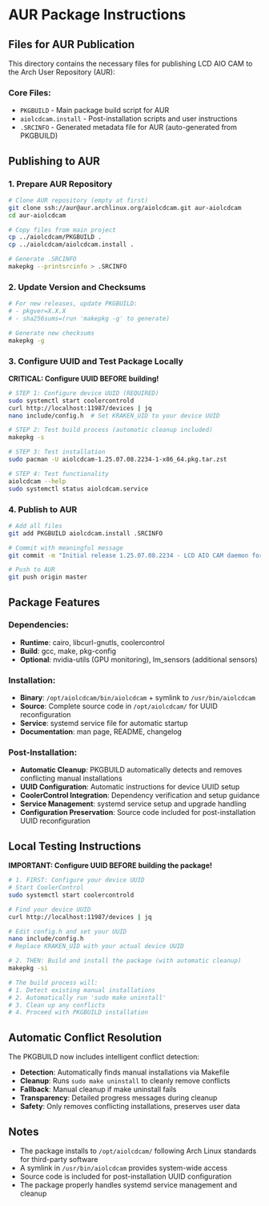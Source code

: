 # AUR Package Instructions

## Files for AUR Publication

This directory contains the necessary files for publishing LCD AIO CAM to the Arch User Repository (AUR):

### Core Files:
- `PKGBUILD` - Main package build script for AUR
- `aiolcdcam.install` - Post-installation scripts and user instructions
- `.SRCINFO` - Generated metadata file for AUR (auto-generated from PKGBUILD)

## Publishing to AUR

### 1. Prepare AUR Repository
```bash
# Clone AUR repository (empty at first)
git clone ssh://aur@aur.archlinux.org/aiolcdcam.git aur-aiolcdcam
cd aur-aiolcdcam

# Copy files from main project
cp ../aiolcdcam/PKGBUILD .
cp ../aiolcdcam/aiolcdcam.install .

# Generate .SRCINFO
makepkg --printsrcinfo > .SRCINFO
```

### 2. Update Version and Checksums
```bash
# For new releases, update PKGBUILD:
# - pkgver=X.X.X
# - sha256sums=(run 'makepkg -g' to generate)

# Generate new checksums
makepkg -g
```

### 3. Configure UUID and Test Package Locally

**CRITICAL: Configure UUID BEFORE building!**

```bash
# STEP 1: Configure device UUID (REQUIRED)
sudo systemctl start coolercontrold
curl http://localhost:11987/devices | jq
nano include/config.h  # Set KRAKEN_UID to your device UUID

# STEP 2: Test build process (automatic cleanup included)
makepkg -s

# STEP 3: Test installation
sudo pacman -U aiolcdcam-1.25.07.08.2234-1-x86_64.pkg.tar.zst

# STEP 4: Test functionality
aiolcdcam --help
sudo systemctl status aiolcdcam.service
```

### 4. Publish to AUR
```bash
# Add all files
git add PKGBUILD aiolcdcam.install .SRCINFO

# Commit with meaningful message
git commit -m "Initial release 1.25.07.08.2234 - LCD AIO CAM daemon for NZXT Kraken"

# Push to AUR
git push origin master
```

## Package Features

### Dependencies:
- **Runtime**: cairo, libcurl-gnutls, coolercontrol
- **Build**: gcc, make, pkg-config
- **Optional**: nvidia-utils (GPU monitoring), lm_sensors (additional sensors)

### Installation:
- **Binary**: `/opt/aiolcdcam/bin/aiolcdcam` + symlink to `/usr/bin/aiolcdcam`
- **Source**: Complete source code in `/opt/aiolcdcam/` for UUID reconfiguration
- **Service**: systemd service file for automatic startup
- **Documentation**: man page, README, changelog

### Post-Installation:
- **Automatic Cleanup**: PKGBUILD automatically detects and removes conflicting manual installations
- **UUID Configuration**: Automatic instructions for device UUID setup
- **CoolerControl Integration**: Dependency verification and setup guidance
- **Service Management**: systemd service setup and upgrade handling
- **Configuration Preservation**: Source code included for post-installation UUID reconfiguration

## Local Testing Instructions

**IMPORTANT: Configure UUID BEFORE building the package!**

```bash
# 1. FIRST: Configure your device UUID
# Start CoolerControl
sudo systemctl start coolercontrold

# Find your device UUID
curl http://localhost:11987/devices | jq

# Edit config.h and set your UUID
nano include/config.h
# Replace KRAKEN_UID with your actual device UUID

# 2. THEN: Build and install the package (with automatic cleanup)
makepkg -si

# The build process will:
# 1. Detect existing manual installations
# 2. Automatically run 'sudo make uninstall' 
# 3. Clean up any conflicts
# 4. Proceed with PKGBUILD installation
```

## Automatic Conflict Resolution

The PKGBUILD now includes intelligent conflict detection:

- **Detection**: Automatically finds manual installations via Makefile
- **Cleanup**: Runs `sudo make uninstall` to cleanly remove conflicts
- **Fallback**: Manual cleanup if make uninstall fails
- **Transparency**: Detailed progress messages during cleanup
- **Safety**: Only removes conflicting installations, preserves user data

## Notes

- The package installs to `/opt/aiolcdcam/` following Arch Linux standards for third-party software
- A symlink in `/usr/bin/aiolcdcam` provides system-wide access
- Source code is included for post-installation UUID configuration
- The package properly handles systemd service management and cleanup
